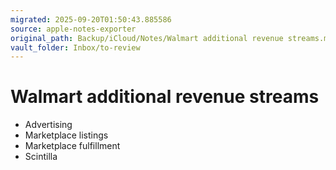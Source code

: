 ```yaml
---
migrated: 2025-09-20T01:50:43.885586
source: apple-notes-exporter
original_path: Backup/iCloud/Notes/Walmart additional revenue streams.md
vault_folder: Inbox/to-review
---
```

# Walmart additional revenue streams 

- Advertising
- Marketplace listings 
- Marketplace fulfillment 
- Scintilla


